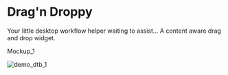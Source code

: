 # Drag'n Droppy
Your little desktop workflow helper waiting to assist... A content aware drag and drop widget.

Mockup_1

![demo_dtb_1](https://github.com/in4matix/DesktopBuddy/assets/62904593/9779a568-f8e3-4084-b8ec-b6f7bb8979de)

